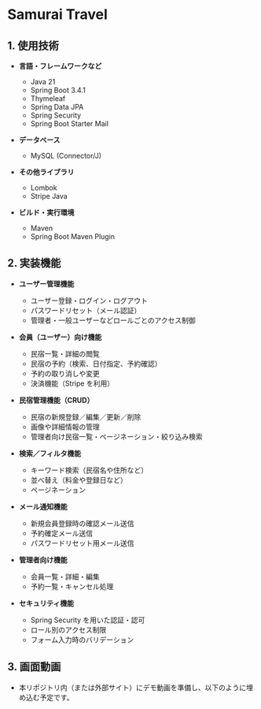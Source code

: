 # Samurai Travel

## 1. 使用技術

- **言語・フレームワークなど**

  - Java 21
  - Spring Boot 3.4.1
  - Thymeleaf
  - Spring Data JPA
  - Spring Security
  - Spring Boot Starter Mail

- **データベース**

  - MySQL (Connector/J)

- **その他ライブラリ**

  - Lombok
  - Stripe Java

- **ビルド・実行環境**
  - Maven
  - Spring Boot Maven Plugin

## 2. 実装機能

- **ユーザー管理機能**

  - ユーザー登録・ログイン・ログアウト
  - パスワードリセット（メール認証）
  - 管理者・一般ユーザーなどロールごとのアクセス制御

- **会員（ユーザー）向け機能**

  - 民宿一覧・詳細の閲覧
  - 民宿の予約（検索、日付指定、予約確認）
  - 予約の取り消しや変更
  - 決済機能（Stripe を利用）

- **民宿管理機能（CRUD）**

  - 民宿の新規登録／編集／更新／削除
  - 画像や詳細情報の管理
  - 管理者向け民宿一覧・ページネーション・絞り込み検索

- **検索／フィルタ機能**

  - キーワード検索（民宿名や住所など）
  - 並べ替え（料金や登録日など）
  - ページネーション

- **メール通知機能**

  - 新規会員登録時の確認メール送信
  - 予約確定メール送信
  - パスワードリセット用メール送信

- **管理者向け機能**

  - 会員一覧・詳細・編集
  - 予約一覧・キャンセル処理

- **セキュリティ機能**
  - Spring Security を用いた認証・認可
  - ロール別のアクセス制限
  - フォーム入力時のバリデーション

## 3. 画面動画

- 本リポジトリ内（または外部サイト）にデモ動画を準備し、以下のように埋め込む予定です。
